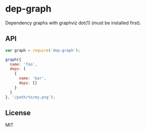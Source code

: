 
# dep-graph

  Dependency graphs with graphviz dot(1) (must be installed first).

## API

```js
var graph = require('dep-graph');

graph({
  name: 'foo',
  deps: [
    {
      name: 'bar',
      deps: []
    }
  ]
}, '/path/to/my.png');
```

## License

  MIT
